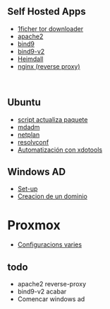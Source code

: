 ## Self Hosted Apps

* [1ficher tor downloader](./Self-Hosted-Apps/1fichier-downloader-tor/1fichier-downloader-tor.md)
* [apache2](./Self-Hosted-Apps/apache2/apache2.md)
* [bind9](./Self-Hosted-Apps/bind9/bind9install.md)
* [bind9-v2](./Self-Hosted-Apps/bind9_2/bind9.md)
* [Heimdall](./Self-Hosted-Apps/Heimdall/Heimdallinstall.md)
* [nginx (reverse proxy)](./Self-Hosted-Apps/nginx/nginx-ReverseProxy/NginxReverseProxy.md)

<br>

## Ubuntu

* [script actualiza paquete](./Ubuntu/actualitza-paquet-script/apt-Test.sh)
* [mdadm](./Ubuntu/mdadm/mdadmRaidsUbuntu22.md)
* [netplan](./Ubuntu/netplan/netplan.md)
* [resolvconf](./Ubuntu/resolv-conf/resolvconf.md)
* [Automatización con xdotools](./Ubuntu/script-xdotool/xdotool.md)

## Windows AD

* [Set-up](./WindowsAD/windowsADsetup.md)
* [Creacion de un dominio](./WindowsAD)


# Proxmox

* [Configuracions varies](./proxmox/proxmox.md)



## todo

* apache2 reverse-proxy
* bind9-v2 acabar
* Comencar windows ad